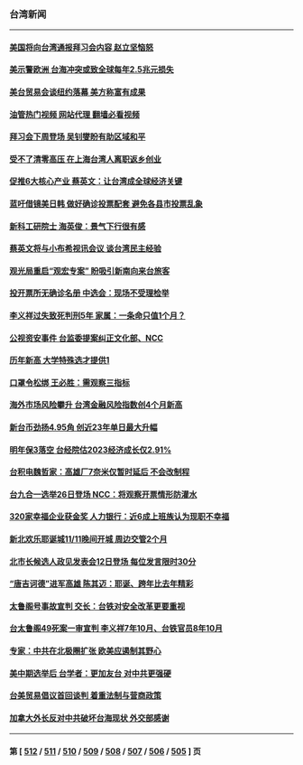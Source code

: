 ### 台湾新闻
---
#### [美国将向台湾通报拜习会内容 赵立坚恼怒](../../pages/ncid1349361/n13864333.md?11120445) 
#### [美示警欧洲 台海冲突或致全球每年2.5兆元损失](../../pages/ncid1349361/n13864193.md?11120445) 
#### [美台贸易会谈纽约落幕 美方称富有成果](../../pages/ncid1349361/n13864275.md?11120445) 
#### [油管热门视频 网站代理 翻墙必看视频](http://150.230.27.170:81/youtube.html?11120445)
#### [拜习会下周登场 吴钊燮盼有助区域和平](../../pages/ncid1349361/n13864261.md?11120445) 
#### [受不了清零高压 在上海台湾人离职返乡创业](../../pages/ncid1349361/n13864241.md?11120445) 
#### [促推6大核心产业 蔡英文：让台湾成全球经济关键](../../pages/ncid1349361/n13864247.md?11120445) 
#### [蓝吁借镜美日韩 做好确诊投票配套 避免各县市投票乱象](../../pages/ncid1349361/n13864250.md?11120445) 
#### [新科工研院士 海英俊：景气下行很有感](../../pages/ncid1349361/n13864244.md?11120445) 
#### [蔡英文将与小布希视讯会议 谈台湾民主经验](../../pages/ncid1349361/n13864253.md?11120445) 
#### [观光局重启“观宏专案” 盼吸引新南向来台旅客](../../pages/ncid1349361/n13864229.md?11120445) 
#### [投开票所无确诊名册 中选会：现场不受理检举](../../pages/ncid1349361/n13864255.md?11120445) 
#### [李义祥过失致死判刑5年 家属：一条命只值1个月？](../../pages/ncid1349361/n13864259.md?11120445) 
#### [公视资安事件 台监委提案纠正文化部、NCC](../../pages/ncid1349361/n13864263.md?11120445) 
#### [历年新高 大学特殊选才提供1](../../pages/ncid1349361/n13864225.md?11120445) 
#### [口罩令松绑 王必胜：需观察三指标](../../pages/ncid1349361/n13864226.md?11120445) 
#### [海外市场风险攀升  台湾金融风险指数创4个月新高](../../pages/ncid1349361/n13864183.md?11120445) 
#### [新台币劲扬4.95角 创近23年单日最大升幅](../../pages/ncid1349361/n13864180.md?11120445) 
#### [明年保3落空 台经院估2023经济成长仅2.91%](../../pages/ncid1349361/n13864178.md?11120445) 
#### [台积电魏哲家：高雄厂7奈米仅暂时延后 不会改制程](../../pages/ncid1349361/n13864186.md?11120445) 
#### [台九合一选举26日登场 NCC：将观察开票情形防灌水](../../pages/ncid1349361/n13864160.md?11120445) 
#### [320家幸福企业获金奖 人力银行：近6成上班族认为现职不幸福](../../pages/ncid1349361/n13864162.md?11120445) 
#### [新北欢乐耶诞城11/11晚间开城 周边交管2个月](../../pages/ncid1349361/n13864156.md?11120445) 
#### [北市长候选人政见发表会12日登场 每位发言限时30分](../../pages/ncid1349361/n13864164.md?11120445) 
#### [“唐吉诃德”进军高雄 陈其迈：耶诞、跨年比去年精彩](../../pages/ncid1349361/n13864165.md?11120445) 
#### [太鲁阁号事故宣判 交长：台铁对安全改革更要重视](../../pages/ncid1349361/n13864147.md?11120445) 
#### [台太鲁阁49死案一审宣判 李义祥7年10月、台铁官员8年10月](../../pages/ncid1349361/n13864148.md?11120445) 
#### [专家：中共在北极圈扩张 欧美应遏制其野心](../../pages/ncid1349361/n13863784.md?11120445) 
#### [美中期选举后 台学者：更加友台 对中共更强硬](../../pages/ncid1349361/n13863433.md?11120445) 
#### [台美贸易倡议首回谈判 着重法制与营商政策](../../pages/ncid1349361/n13863385.md?11120445) 
#### [加拿大外长反对中共破坏台海现状 外交部感谢](../../pages/ncid1349361/n13863358.md?11120445) 

---
#### 第 [ [512](./512.md?11120445) / [511](./511.md?11120445) / [510](./510.md?11120445) / [509](./509.md?11120445) / [508](./508.md?11120445) / [507](./507.md?11120445) / [506](./506.md?11120445) / [505](./505.md?11120445) ] 页
